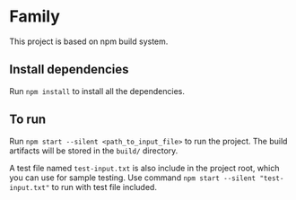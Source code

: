 # Family

This project is based on npm build system.

## Install dependencies

Run `npm install` to install all the dependencies.

## To run

Run `npm start --silent <path_to_input_file>` to run the project. The build artifacts will be stored in the `build/` directory.

A test file named `test-input.txt` is also include in the project root, which you can use for sample testing. Use command `npm start --silent "test-input.txt"` to run with test file included.
